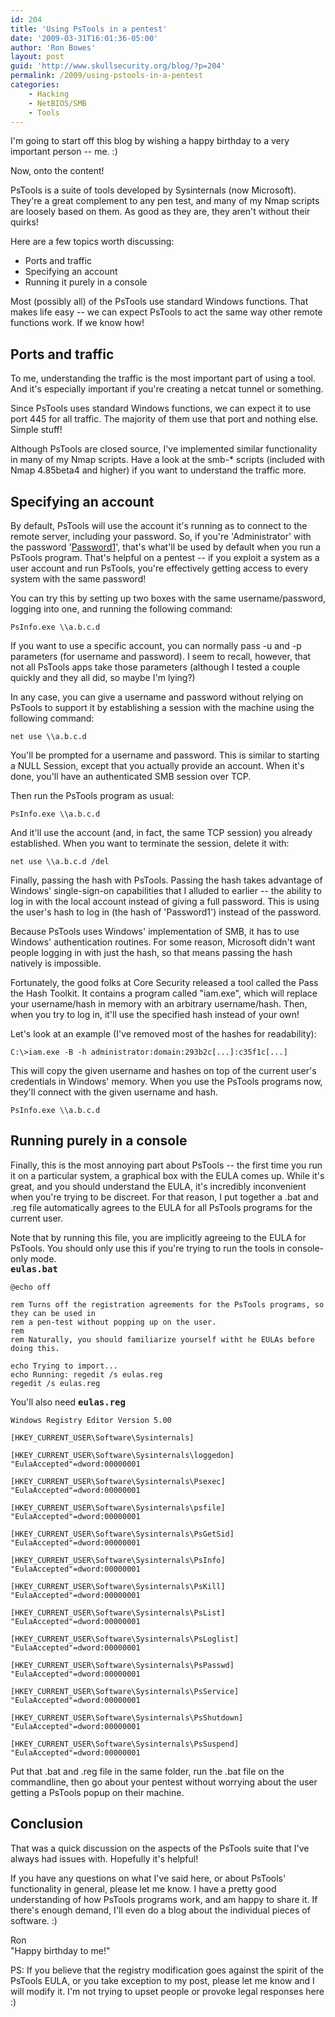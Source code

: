 ```yaml
---
id: 204
title: 'Using PsTools in a pentest'
date: '2009-03-31T16:01:36-05:00'
author: 'Ron Bowes'
layout: post
guid: 'http://www.skullsecurity.org/blog/?p=204'
permalink: /2009/using-pstools-in-a-pentest
categories:
    - Hacking
    - NetBIOS/SMB
    - Tools
---
```


I'm going to start off this blog by wishing a happy birthday to a very important person -- me. :)

Now, onto the content!

PsTools is a suite of tools developed by Sysinternals (now Microsoft). They're a great complement to any pen test, and many of my Nmap scripts are loosely based on them. As good as they are, they aren't without their quirks!

Here are a few topics worth discussing:

- Ports and traffic
- Specifying an account
- Running it purely in a console

Most (possibly all) of the PsTools use standard Windows functions. That makes life easy -- we can expect PsTools to act the same way other remote functions work. If we know how!

## Ports and traffic

To me, understanding the traffic is the most important part of using a tool. And it's especially important if you're creating a netcat tunnel or something.

Since PsTools uses standard Windows functions, we can expect it to use port 445 for all traffic. The majority of them use that port and nothing else. Simple stuff!

Although PsTools are closed source, I've implemented similar functionality in many of my Nmap scripts. Have a look at the smb-\* scripts (included with Nmap 4.85beta4 and higher) if you want to understand the traffic more.

## Specifying an account

By default, PsTools will use the account it's running as to connect to the remote server, including your password. So, if you're 'Administrator' with the password '[Password1](http://www.skullsecurity.org/blog/?p=151)', that's what'll be used by default when you run a PsTools program. That's helpful on a pentest -- if you exploit a system as a user account and run PsTools, you're effectively getting access to every system with the same password!

You can try this by setting up two boxes with the same username/password, logging into one, and running the following command:

```
PsInfo.exe \\a.b.c.d
```

If you want to use a specific account, you can normally pass -u and -p parameters (for username and password). I seem to recall, however, that not all PsTools apps take those parameters (although I tested a couple quickly and they all did, so maybe I'm lying?)

In any case, you can give a username and password without relying on PsTools to support it by establishing a session with the machine using the following command:

```
net use \\a.b.c.d
```

You'll be prompted for a username and password. This is similar to starting a NULL Session, except that you actually provide an account. When it's done, you'll have an authenticated SMB session over TCP.

Then run the PsTools program as usual:

```
PsInfo.exe \\a.b.c.d
```

And it'll use the account (and, in fact, the same TCP session) you already established. When you want to terminate the session, delete it with:

```
net use \\a.b.c.d /del
```

Finally, passing the hash with PsTools. Passing the hash takes advantage of Windows' single-sign-on capabilities that I alluded to earlier -- the ability to log in with the local account instead of giving a full password. This is using the user's hash to log in (the hash of 'Password1') instead of the password.

Because PsTools uses Windows' implementation of SMB, it has to use Windows' authentication routines. For some reason, Microsoft didn't want people logging in with just the hash, so that means passing the hash natively is impossible.

Fortunately, the good folks at Core Security released a tool called the Pass the Hash Toolkit. It contains a program called "iam.exe", which will replace your username/hash in memory with an arbitrary username/hash. Then, when you try to log in, it'll use the specified hash instead of your own!

Let's look at an example (I've removed most of the hashes for readability):

```
C:\>iam.exe -B -h administrator:domain:293b2c[...]:c35f1c[...]
```

This will copy the given username and hashes on top of the current user's credentials in Windows' memory. When you use the PsTools programs now, they'll connect with the given username and hash.

```
PsInfo.exe \\a.b.c.d
```

## Running purely in a console

Finally, this is the most annoying part about PsTools -- the first time you run it on a particular system, a graphical box with the EULA comes up. While it's great, and you should understand the EULA, it's incredibly inconvenient when you're trying to be discreet. For that reason, I put together a .bat and .reg file automatically agrees to the EULA for all PsTools programs for the current user.

Note that by running this file, you are implicitly agreeing to the EULA for PsTools. You should only use this if you're trying to run the tools in console-only mode.  
<tt>**eulas.bat**</tt>

```
@echo off

rem Turns off the registration agreements for the PsTools programs, so they can be used in
rem a pen-test without popping up on the user.
rem
rem Naturally, you should familiarize yourself witht he EULAs before doing this.

echo Trying to import...
echo Running: regedit /s eulas.reg
regedit /s eulas.reg
```

You'll also need <tt>**eulas.reg**</tt>

```
Windows Registry Editor Version 5.00

[HKEY_CURRENT_USER\Software\Sysinternals]

[HKEY_CURRENT_USER\Software\Sysinternals\loggedon]
"EulaAccepted"=dword:00000001

[HKEY_CURRENT_USER\Software\Sysinternals\Psexec]
"EulaAccepted"=dword:00000001

[HKEY_CURRENT_USER\Software\Sysinternals\psfile]
"EulaAccepted"=dword:00000001

[HKEY_CURRENT_USER\Software\Sysinternals\PsGetSid]
"EulaAccepted"=dword:00000001

[HKEY_CURRENT_USER\Software\Sysinternals\PsInfo]
"EulaAccepted"=dword:00000001

[HKEY_CURRENT_USER\Software\Sysinternals\PsKill]
"EulaAccepted"=dword:00000001

[HKEY_CURRENT_USER\Software\Sysinternals\PsList]
"EulaAccepted"=dword:00000001

[HKEY_CURRENT_USER\Software\Sysinternals\PsLoglist]
"EulaAccepted"=dword:00000001

[HKEY_CURRENT_USER\Software\Sysinternals\PsPasswd]
"EulaAccepted"=dword:00000001

[HKEY_CURRENT_USER\Software\Sysinternals\PsService]
"EulaAccepted"=dword:00000001

[HKEY_CURRENT_USER\Software\Sysinternals\PsShutdown]
"EulaAccepted"=dword:00000001

[HKEY_CURRENT_USER\Software\Sysinternals\PsSuspend]
"EulaAccepted"=dword:00000001
```

Put that .bat and .reg file in the same folder, run the .bat file on the commandline, then go about your pentest without worrying about the user getting a PsTools popup on their machine.

## Conclusion

That was a quick discussion on the aspects of the PsTools suite that I've always had issues with. Hopefully it's helpful!

If you have any questions on what I've said here, or about PsTools' functionality in general, please let me know. I have a pretty good understanding of how PsTools programs work, and am happy to share it. If there's enough demand, I'll even do a blog about the individual pieces of software. :)

Ron  
"Happy birthday to me!"

PS: If you believe that the registry modification goes against the spirit of the PsTools EULA, or you take exception to my post, please let me know and I will modify it. I'm not trying to upset people or provoke legal responses here :)
